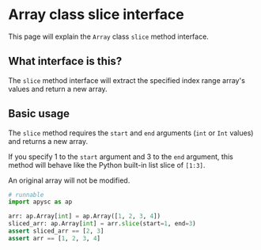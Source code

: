 # Array class slice interface

This page will explain the `Array` class `slice` method interface.

## What interface is this?

The `slice` method interface will extract the specified index range array's values and return a new array.

## Basic usage

The `slice` method requires the `start` and `end` arguments (`int` or `Int` values) and returns a new array.

If you specify 1 to the `start` argument and 3 to the `end` argument, this method will behave like the Python built-in list slice of `[1:3]`.

An original array will not be modified.

```py
# runnable
import apysc as ap

arr: ap.Array[int] = ap.Array([1, 2, 3, 4])
sliced_arr: ap.Array[int] = arr.slice(start=1, end=3)
assert sliced_arr == [2, 3]
assert arr == [1, 2, 3, 4]
```
